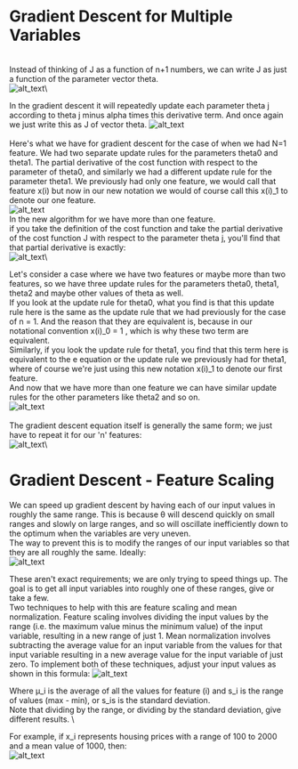 # Gradient Descent for Multiple Variables
\
Instead of thinking of J as a function of  n+1 numbers, we can write J as just a function of the parameter vector theta.\
![alt_text](https://i.imgur.com/saL1boQ.png)\

In the gradient descent it will repeatedly update each parameter theta j according to theta j minus alpha times this derivative term. And once again we just write this as J of vector theta. 
![alt_text](https://i.imgur.com/4aoup9O.png)\
\
Here's what we have for gradient descent for the case of when we had N=1 feature. 
We had two separate update rules for the parameters theta0 and theta1.
The partial derivative of the cost function with respect to the parameter of theta0, and similarly we had a different update rule for the parameter theta1.
We previously had only one feature, we would call that feature x(i) but now in our new notation we would of course call this x(i)_1 to denote our one feature.\
![alt_text](https://i.imgur.com/nx5mSGz.png)\
In the new algorithm for we have more than one feature.\
if you take the definition of the cost function and take the partial derivative of the cost function J with respect to the parameter theta j, you'll find that that partial derivative is exactly:\
![alt_text](https://i.imgur.com/oISFo6P.png)\

Let's consider a case where we have two features or maybe more than two features, so we have three update rules for the parameters theta0, theta1, theta2 and maybe other values of theta as well.\
If you look at the update rule for theta0, what you find is that this update rule here is the same as the update rule that we had previously for the case of n = 1. 
And the reason that they are equivalent is, because in our notational convention x(i)_0 = 1 , which is why these two term  are equivalent.\
Similarly, if you look the update rule for theta1, you find that this term here is equivalent to the e equation or the update rule we previously had for theta1, where of course we're just using this new notation x(i)_1 to denote our first feature.\
And now that we have more than one feature we can have similar update rules for the other parameters like theta2 and so on.\
![alt_text](https://i.imgur.com/xRaGK2q.png)\
\
The gradient descent equation itself is generally the same form; we just have to repeat it for our 'n' features:\
![alt_text](https://i.imgur.com/wBzoSHE.png)\

# Gradient Descent - Feature Scaling

We can speed up gradient descent by having each of our input values in roughly the same range. This is because θ will descend quickly on small ranges and slowly on large ranges, and so will oscillate inefficiently down to the optimum when the variables are very uneven.\
The way to prevent this is to modify the ranges of our input variables so that they are all roughly the same. Ideally:\
![alt_text](https://i.imgur.com/TSOwLUt.png)

These aren't exact requirements; we are only trying to speed things up. The goal is to get all input variables into roughly one of these ranges, give or take a few.\
Two techniques to help with this are feature scaling and mean normalization. Feature scaling involves dividing the input values by the range (i.e. the maximum value minus the minimum value) of the input variable, resulting in a new range of just 1. Mean normalization involves subtracting the average value for an input variable from the values for that input variable resulting in a new average value for the input variable of just zero. To implement both of these techniques, adjust your input values as shown in this formula:
![alt_text](https://i.imgur.com/I4JUTBm.png)

Where μ_i is the average of all the values for feature (i) and s_i is the range of values (max - min), or s_is is the standard deviation.\
Note that dividing by the range, or dividing by the standard deviation, give different results. \

For example, if x_i represents housing prices with a range of 100 to 2000  and a mean value of 1000, then:\
![alt_text](https://i.imgur.com/JsfvBIZ.png)
